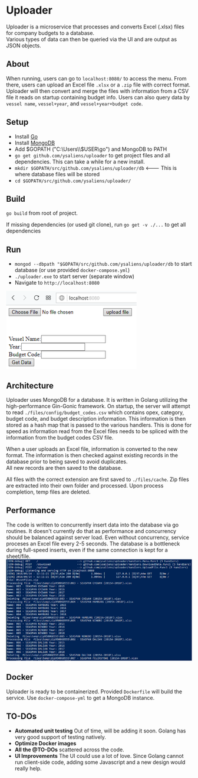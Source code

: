 # Uploader
Uploader is a microservice that processes and converts Excel (.xlsx) files for company budgets to a database.  
Various types of data can then be queried via the UI and are output as JSON objects.

## About 
When running, users can go to `localhost:8080/` to access the menu. 
From there, users can upload an Excel file `.xlsx` or a `.zip` file with correct format.
Uploader will then convert and merge the files with information from a CSV file it reads on startup containing budget info.
Users can also query data by `vessel name`, `vessel+year`, and `vessel+year+budget code`.


## Setup
* Install [Go](https://golang.org/)
* Install [MongoDB](https://www.mongodb.com/download-center?jmp=homepage#community)
* Add $GOPATH ("C:\Users\\$USER\go") and MongoDB to PATH
* `go get github.com/ysaliens/uploader` to get project files and all dependencies. This can take a while for a new install.
* `mkdir $GOPATH/src/github.com/ysaliens/uploader/db` <--- This is where database files will be stored
* `cd $GOPATH/src/github.com/ysaliens/uploader/`

## Build
`go build` from root of project.

If missing dependencies (or used git clone), run `go get -v ./...` to get all dependencies

## Run 
* `mongod --dbpath "$GOPATH/src/github.com/ysaliens/uploader/db` to start database (or use provided `docker-compose.yml`)
* `./uploader.exe` to start server (separate window)
* Navigate to `http://localhost:8080`  

![UI](/files/config/UI.PNG)

## Architecture
Uploader uses MongoDB for a database. It is written in Golang utilizing the high-performance Gin-Gonic framework.
On startup, the server will attempt to read `./files/config/budget_codes.csv` which contains opex, category, budget code, and budget description information.
This information is then stored as a hash map that is passed to the various handlers. 
This is done for speed as information read from the Excel files needs to be spliced with the information from the budget codes CSV file.  

When a user uploads an Excel file, information is converted to the new format. 
The information is then checked against existing records in the database prior to being saved to avoid duplicates.    
All new records are then saved to the database.


All files with the correct extension are first saved to `./files/cache`. Zip files are extracted into their own folder and processed.
Upon process completion, temp files are deleted.

## Performance
The code is written to concurrently insert data into the database via go routines.
It doesn't currently do that as performance and concurrency should be balanced against server load. 
Even without concurrency, service proceses an Excel file every 2-5 seconds.
The database is a bottleneck during full-speed inserts, even if the same connection is kept for a sheet/file.
![UI](/files/config/Output.PNG)

## Docker
Uploader is ready to be containerized. Provided `Dockerfile` will build the service.
Use `docker-compose-yml` to get a MongoDB instance.


## TO-DOs
* __Automated unit testing__ Out of time, will be adding it soon. Golang has very good support of testing natively.
* __Optimize Docker images__
* __All the @TO-DOs__ scattered across the code.
* __UI Improvements__ The UI could use a lot of love. Since Golang cannot run client-side code, adding some Javascript and a new design would really help.

